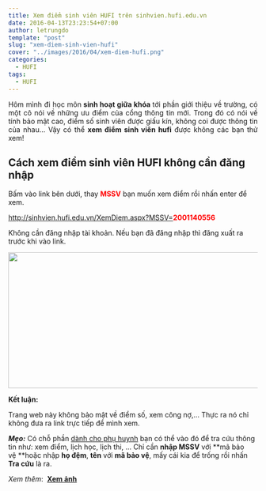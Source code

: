 ```yaml
---
title: Xem điểm sinh viên HUFI trên sinhvien.hufi.edu.vn
date: 2016-04-13T23:23:54+07:00
author: letrungdo
template: "post"
slug: "xem-diem-sinh-vien-hufi"
cover: "../images/2016/04/xem-diem-hufi.png"
categories:
  - HUFI
tags:
  - HUFI
---
```

<p style="text-align: justify;">
  Hôm mình đi học môn<strong> sinh hoạt giữa khóa </strong>tới phần giới thiệu về trường, có một cô nói về những ưu điểm của cổng thông tin mới. Trong đó có nói về tính bảo mật cao, điểm số sinh viên được giấu kín, không coi được thông tin của nhau... Vậy có thể <strong>xem điểm sinh viên hufi</strong> được không các bạn thử xem!
</p>

## Cách xem điểm sinh viên HUFI không cần đăng nhập

Bấm vào link bên dưới, thay **<span style="color: #ff0000;">MSSV</span>** bạn muốn xem điểm rồi nhấn enter để xem.

<a href="http://sinhvien.hufi.edu.vn/XemDiem.aspx?MSSV=2001140556" target="_blank" rel="noopener">http://sinhvien.hufi.edu.vn/XemDiem.aspx?MSSV=<span style="color: #ff0000;"><b>2001140556</b></span></a>

Không cần đăng nhập tài khoản. Nếu bạn đã đăng nhập thì đăng xuất ra trước khi vào link.

<img class="aligncenter size-full wp-image-2044" src="/media/2016/04/xem-diem-hufi.png" alt="" width="555" height="275" /> 

**Kết luận:**

Trang web này không bảo mật về điểm số, xem công nợ,... Thực ra nó chỉ không đưa ra link trực tiếp để mình xem.

_**Mẹo:**_ Có chỗ phần <a href="http://sinhvien.hufi.edu.vn/TraCuuThongTin.aspx" target="_blank" rel="noopener">dành cho phụ huynh</a> bạn có thể vào đó để tra cứu thông tin như: xem điểm, lịch học, lịch thi, ... Chỉ cần **nhập MSSV** với **mã bảo vệ **hoặc nhập **họ đệm**, **tên** với **mã bảo vệ**, mấy cái kia để trống rồi nhấn **Tra cứu** là ra.

<!--more-->

_Xem thêm_:  **<a href="/thu-thuat/xem-anh-dai-dien-sinh-vien-hufi" target="_blank" rel="noopener">Xem ảnh</a>**